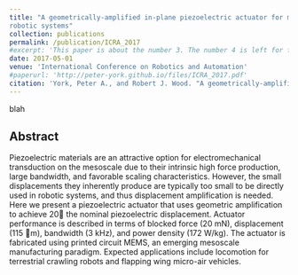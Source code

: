 ```yaml
---
title: "A geometrically-amplified in-plane piezoelectric actuator for mesoscale
robotic systems"
collection: publications
permalink: /publication/ICRA_2017
#excerpt: 'This paper is about the number 3. The number 4 is left for future work.'
date: 2017-05-01
venue: 'International Conference on Robotics and Automation'
#paperurl: 'http://peter-york.github.io/files/ICRA_2017.pdf'
citation: 'York, Peter A., and Robert J. Wood. "A geometrically-amplified in-plane piezoelectric actuator for mesoscale robotic systems." 2017 IEEE International Conference on Robotics and Automation (ICRA). IEEE, 2017.'
---
```


blah

Abstract
--------------
Piezoelectric materials are an attractive option for
electromechanical transduction on the mesoscale due to their
intrinsic high force production, large bandwidth, and favorable
scaling characteristics. However, the small displacements they
inherently produce are typically too small to be directly used in
robotic systems, and thus displacement amplification is needed.
Here we present a piezoelectric actuator that uses geometric
amplification to achieve 20 the nominal piezoelectric displacement.
Actuator performance is described in terms of blocked
force (20 mN), displacement (115 m), bandwidth (3 kHz), and
power density (172 W/kg). The actuator is fabricated using
printed circuit MEMS, an emerging mesoscale manufacturing
paradigm. Expected applications include locomotion for terrestrial
crawling robots and flapping wing micro-air vehicles.
